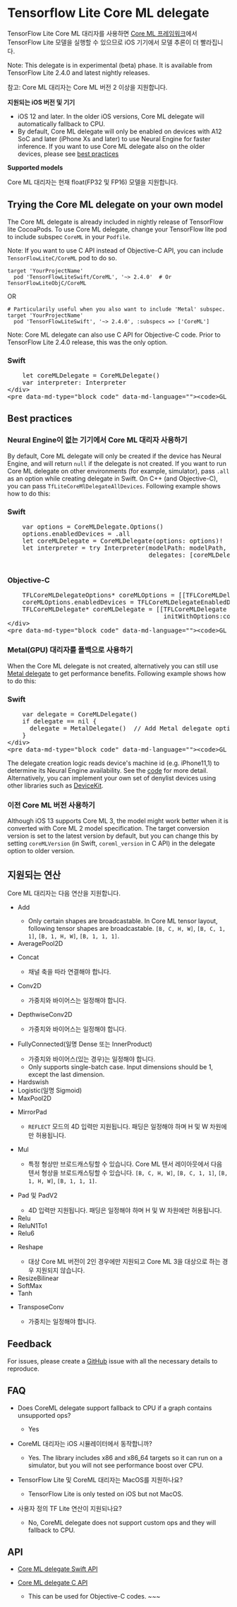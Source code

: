 # Tensorflow Lite Core ML delegate

TensorFlow Lite Core ML 대리자를 사용하면 [Core ML 프레임워크](https://developer.apple.com/documentation/coreml)에서 TensorFlow Lite 모델을 실행할 수 있으므로 iOS 기기에서 모델 추론이 더 빨라집니다.

Note: This delegate is in experimental (beta) phase. It is available from TensorFlow Lite 2.4.0 and latest nightly releases.

참고: Core ML 대리자는 Core ML 버전 2 이상을 지원합니다.

**지원되는 iOS 버전 및 기기**

- iOS 12 and later. In the older iOS versions, Core ML delegate will automatically fallback to CPU.
- By default, Core ML delegate will only be enabled on devices with A12 SoC and later (iPhone Xs and later) to use Neural Engine for faster inference. If you want to use Core ML delegate also on the older devices, please see [best practices](#best-practices)

**Supported models**

Core ML 대리자는 현재 float(FP32 및 FP16) 모델을 지원합니다.

## Trying the Core ML delegate on your own model

The Core ML delegate is already included in nightly release of TensorFlow lite CocoaPods. To use Core ML delegate, change your TensorFlow lite pod to include subspec `CoreML` in your `Podfile`.

Note: If you want to use C API instead of Objective-C API, you can include `TensorFlowLiteC/CoreML` pod to do so.

```
target 'YourProjectName'
  pod 'TensorFlowLiteSwift/CoreML', '~> 2.4.0'  # Or TensorFlowLiteObjC/CoreML
```

OR

```
# Particularily useful when you also want to include 'Metal' subspec.
target 'YourProjectName'
  pod 'TensorFlowLiteSwift', '~> 2.4.0', :subspecs => ['CoreML']
```

Note: Core ML delegate can also use C API for Objective-C code. Prior to TensorFlow Lite 2.4.0 release, this was the only option.

<div>
  <devsite-selector>
    <section>
      <h3>Swift</h3>
      <p></p>
<pre class="prettyprint lang-swift">    let coreMLDelegate = CoreMLDelegate()
    var interpreter: Interpreter
&lt;/div&gt;
&lt;pre data-md-type="block_code" data-md-language=""&gt;&lt;code&gt;GL_CODE_5&lt;/code&gt;</pre>
<div data-md-type="block_html">
</div>
</section></devsite-selector>
</div>
<h2 data-md-type="header" data-md-header-level="2">Best practices</h2>
<h3 data-md-type="header" data-md-header-level="3">Neural Engine이 없는 기기에서 Core ML 대리자 사용하기</h3>
<p data-md-type="paragraph">By default, Core ML delegate will only be created if the device has Neural Engine, and will return <code data-md-type="codespan">null</code> if the delegate is not created. If you want to run Core ML delegate on other environments (for example, simulator), pass <code data-md-type="codespan">.all</code> as an option while creating delegate in Swift. On C++ (and Objective-C), you can pass <code data-md-type="codespan">TfLiteCoreMlDelegateAllDevices</code>. Following example shows how to do this:</p>
<div data-md-type="block_html">
<div>
  <devsite-selector>
    <section>
      <h3> Swift</h3>
      <p></p>
<pre class="prettyprint lang-swift">    var options = CoreMLDelegate.Options()
    options.enabledDevices = .all
    let coreMLDelegate = CoreMLDelegate(options: options)!
    let interpreter = try Interpreter(modelPath: modelPath,
                                      delegates: [coreMLDelegate])
      </pre>
    </section>
    <section>
      <h3>Objective-C</h3>
      <p></p>
<pre class="prettyprint lang-objc">    TFLCoreMLDelegateOptions* coreMLOptions = [[TFLCoreMLDelegateOptions alloc] init];
    coreMLOptions.enabledDevices = TFLCoreMLDelegateEnabledDevicesAll;
    TFLCoreMLDelegate* coreMLDelegate = [[TFLCoreMLDelegate alloc]
                                          initWithOptions:coreMLOptions];
&lt;/div&gt;
&lt;pre data-md-type="block_code" data-md-language=""&gt;&lt;code&gt;GL_CODE_9&lt;/code&gt;</pre>
<div data-md-type="block_html">
</div>
</section></devsite-selector>
</div>
<h3 data-md-type="header" data-md-header-level="3">Metal(GPU) 대리자를 폴백으로 사용하기</h3>
<p data-md-type="paragraph">When the Core ML delegate is not created, alternatively you can still use <a href="https://www.tensorflow.org/lite/performance/gpu#ios" data-md-type="link">Metal delegate</a> to get performance benefits. Following example shows how to do this:</p>
<div data-md-type="block_html">
<div>
  <devsite-selector>
    <section>
      <h3>Swift</h3>
      <p></p>
<pre class="prettyprint lang-swift">    var delegate = CoreMLDelegate()
    if delegate == nil {
      delegate = MetalDelegate()  // Add Metal delegate options if necessary.
    }
&lt;/div&gt;
&lt;pre data-md-type="block_code" data-md-language=""&gt;&lt;code&gt;GL_CODE_10&lt;/code&gt;</pre>
<div data-md-type="block_html">
</div>
</section></devsite-selector>
</div>
<p data-md-type="paragraph">The delegate creation logic reads device's machine id (e.g. iPhone11,1) to determine its Neural Engine availability. See the <a href="https://github.com/tensorflow/tensorflow/blob/master/tensorflow/lite/delegates/coreml/coreml_delegate.mm" data-md-type="link">code</a> for more detail. Alternatively, you can implement your own set of denylist devices using other libraries such as <a href="https://github.com/devicekit/DeviceKit" data-md-type="link">DeviceKit</a>.</p>
<h3 data-md-type="header" data-md-header-level="3">이전 Core ML 버전 사용하기</h3>
<p data-md-type="paragraph">Although iOS 13 supports Core ML 3, the model might work better when it is converted with Core ML 2 model specification. The target conversion version is set to the latest version by default, but you can change this by setting <code data-md-type="codespan">coreMLVersion</code> (in Swift, <code data-md-type="codespan">coreml_version</code> in C API) in the delegate option to older version.</p>
<h2 data-md-type="header" data-md-header-level="2">지원되는 연산</h2>
<p data-md-type="paragraph">Core ML 대리자는 다음 연산을 지원합니다.</p>
<ul data-md-type="list" data-md-list-type="unordered" data-md-list-tight="true">
<li data-md-type="list_item" data-md-list-type="unordered">
<p data-md-type="paragraph">Add</p>
<ul data-md-type="list" data-md-list-type="unordered" data-md-list-tight="true">
<li data-md-type="list_item" data-md-list-type="unordered">Only certain shapes are broadcastable. In Core ML tensor layout, following tensor shapes are broadcastable. <code data-md-type="codespan">[B, C, H, W]</code>, <code data-md-type="codespan">[B, C, 1, 1]</code>, <code data-md-type="codespan">[B, 1, H, W]</code>, <code data-md-type="codespan">[B, 1, 1, 1]</code>.</li>
</ul>
</li>
<li data-md-type="list_item" data-md-list-type="unordered">AveragePool2D</li>
<li data-md-type="list_item" data-md-list-type="unordered">
<p data-md-type="paragraph">Concat</p>
<ul data-md-type="list" data-md-list-type="unordered" data-md-list-tight="true">
<li data-md-type="list_item" data-md-list-type="unordered">채널 축을 따라 연결해야 합니다.</li>
</ul>
</li>
<li data-md-type="list_item" data-md-list-type="unordered">
<p data-md-type="paragraph">Conv2D</p>
<ul data-md-type="list" data-md-list-type="unordered" data-md-list-tight="true">
<li data-md-type="list_item" data-md-list-type="unordered">가중치와 바이어스는 일정해야 합니다.</li>
</ul>
</li>
<li data-md-type="list_item" data-md-list-type="unordered">
<p data-md-type="paragraph">DepthwiseConv2D</p>
<ul data-md-type="list" data-md-list-type="unordered" data-md-list-tight="true">
<li data-md-type="list_item" data-md-list-type="unordered">가중치와 바이어스는 일정해야 합니다.</li>
</ul>
</li>
<li data-md-type="list_item" data-md-list-type="unordered">
<p data-md-type="paragraph">FullyConnected(일명 Dense 또는 InnerProduct)</p>
<ul data-md-type="list" data-md-list-type="unordered" data-md-list-tight="true">
<li data-md-type="list_item" data-md-list-type="unordered">가중치와 바이어스(있는 경우)는 일정해야 합니다.</li>
<li data-md-type="list_item" data-md-list-type="unordered">Only supports single-batch case. Input dimensions should be 1, except the last dimension.</li>
</ul>
</li>
<li data-md-type="list_item" data-md-list-type="unordered">Hardswish</li>
<li data-md-type="list_item" data-md-list-type="unordered">Logistic(일명 Sigmoid)</li>
<li data-md-type="list_item" data-md-list-type="unordered">MaxPool2D</li>
<li data-md-type="list_item" data-md-list-type="unordered">
<p data-md-type="paragraph">MirrorPad</p>
<ul data-md-type="list" data-md-list-type="unordered" data-md-list-tight="true">
<li data-md-type="list_item" data-md-list-type="unordered">
<code data-md-type="codespan">REFLECT</code> 모드의 4D 입력만 지원됩니다. 패딩은 일정해야 하며 H 및 W 차원에만 허용됩니다.</li>
</ul>
</li>
<li data-md-type="list_item" data-md-list-type="unordered">
<p data-md-type="paragraph">Mul</p>
<ul data-md-type="list" data-md-list-type="unordered" data-md-list-tight="true">
<li data-md-type="list_item" data-md-list-type="unordered">특정 형상만 브로드캐스팅할 수 있습니다. Core ML 텐서 레이아웃에서 다음 텐서 형상을 브로드캐스팅할 수 있습니다. <code data-md-type="codespan">[B, C, H, W]</code>, <code data-md-type="codespan">[B, C, 1, 1]</code>, <code data-md-type="codespan">[B, 1, H, W]</code>, <code data-md-type="codespan">[B, 1, 1, 1]</code>.</li>
</ul>
</li>
<li data-md-type="list_item" data-md-list-type="unordered">
<p data-md-type="paragraph">Pad 및 PadV2</p>
<ul data-md-type="list" data-md-list-type="unordered" data-md-list-tight="true">
<li data-md-type="list_item" data-md-list-type="unordered">4D 입력만 지원됩니다. 패딩은 일정해야 하며 H 및 W 차원에만 허용됩니다.</li>
</ul>
</li>
<li data-md-type="list_item" data-md-list-type="unordered">Relu</li>
<li data-md-type="list_item" data-md-list-type="unordered">ReluN1To1</li>
<li data-md-type="list_item" data-md-list-type="unordered">Relu6</li>
<li data-md-type="list_item" data-md-list-type="unordered">
<p data-md-type="paragraph">Reshape</p>
<ul data-md-type="list" data-md-list-type="unordered" data-md-list-tight="true">
<li data-md-type="list_item" data-md-list-type="unordered">대상 Core ML 버전이 2인 경우에만 지원되고 Core ML 3을 대상으로 하는 경우 지원되지 않습니다.</li>
</ul>
</li>
<li data-md-type="list_item" data-md-list-type="unordered">ResizeBilinear</li>
<li data-md-type="list_item" data-md-list-type="unordered">SoftMax</li>
<li data-md-type="list_item" data-md-list-type="unordered">Tanh</li>
<li data-md-type="list_item" data-md-list-type="unordered">
<p data-md-type="paragraph">TransposeConv</p>
<ul data-md-type="list" data-md-list-type="unordered" data-md-list-tight="true">
<li data-md-type="list_item" data-md-list-type="unordered">가중치는 일정해야 합니다.</li>
</ul>
</li>
</ul>
<h2 data-md-type="header" data-md-header-level="2">Feedback</h2>
<p data-md-type="paragraph">For issues, please create a <a href="https://github.com/tensorflow/tensorflow/issues/new?template=50-other-issues.md" data-md-type="link">GitHub</a> issue with all the necessary details to reproduce.</p>
<h2 data-md-type="header" data-md-header-level="2">FAQ</h2>
<ul data-md-type="list" data-md-list-type="unordered" data-md-list-tight="true">
<li data-md-type="list_item" data-md-list-type="unordered">
<p data-md-type="paragraph">Does CoreML delegate support fallback to CPU if a graph contains unsupported ops?</p>
<ul data-md-type="list" data-md-list-type="unordered" data-md-list-tight="true">
<li data-md-type="list_item" data-md-list-type="unordered">Yes</li>
</ul>
</li>
<li data-md-type="list_item" data-md-list-type="unordered">
<p data-md-type="paragraph">CoreML 대리자는 iOS 시뮬레이터에서 동작합니까?</p>
<ul data-md-type="list" data-md-list-type="unordered" data-md-list-tight="true">
<li data-md-type="list_item" data-md-list-type="unordered">Yes. The library includes x86 and x86_64 targets so it can run on a simulator, but you will not see performance boost over CPU.</li>
</ul>
</li>
<li data-md-type="list_item" data-md-list-type="unordered">
<p data-md-type="paragraph">TensorFlow Lite 및 CoreML 대리자는 MacOS를 지원하나요?</p>
<ul data-md-type="list" data-md-list-type="unordered" data-md-list-tight="true">
<li data-md-type="list_item" data-md-list-type="unordered">TensorFlow Lite is only tested on iOS but not MacOS.</li>
</ul>
</li>
<li data-md-type="list_item" data-md-list-type="unordered">
<p data-md-type="paragraph">사용자 정의 TF Lite 연산이 지원되나요?</p>
<ul data-md-type="list" data-md-list-type="unordered" data-md-list-tight="true">
<li data-md-type="list_item" data-md-list-type="unordered">No, CoreML delegate does not support custom ops and they will fallback to CPU.</li>
</ul>
</li>
</ul>
<h2 data-md-type="header" data-md-header-level="2">API</h2>
<ul data-md-type="list" data-md-list-type="unordered" data-md-list-tight="true">
<li data-md-type="list_item" data-md-list-type="unordered"><a href="https://github.com/tensorflow/tensorflow/blob/master/tensorflow/lite/swift/Sources/CoreMLDelegate.swift" data-md-type="link">Core ML delegate Swift API</a></li>
<li data-md-type="list_item" data-md-list-type="unordered">
<p data-md-type="paragraph"><a href="https://github.com/tensorflow/tensorflow/blob/master/tensorflow/lite/delegates/coreml/coreml_delegate.h" data-md-type="link">Core ML delegate C API</a></p>
<ul data-md-type="list" data-md-list-type="unordered" data-md-list-tight="true">
<li data-md-type="list_item" data-md-list-type="unordered">This can be used for Objective-C codes. ~~~</li>
</ul>
</li>
</ul>
</div>
</div>
